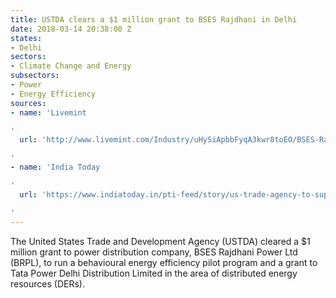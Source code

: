```yaml
---
title: USTDA clears a $1 million grant to BSES Rajdhani in Delhi
date: 2018-03-14 20:38:00 Z
states:
- Delhi
sectors:
- Climate Change and Energy
subsectors:
- Power
- Energy Efficiency
sources:
- name: 'Livemint

'
  url: 'http://www.livemint.com/Industry/uHySiApbbFyqA3kwr8toEO/BSES-Rajdhani-receives-1-million-from-USTDA-for-energy-cons.html

'
- name: 'India Today

'
  url: 'https://www.indiatoday.in/pti-feed/story/us-trade-agency-to-support-tata-power-1184619-2018-03-08

'
---
```


The United States Trade and Development Agency (USTDA) cleared a $1 million grant to power distribution company, BSES Rajdhani Power Ltd (BRPL), to run a behavioural energy efficiency pilot program and a grant to Tata Power Delhi Distribution Limited in the area of distributed energy resources (DERs). 
